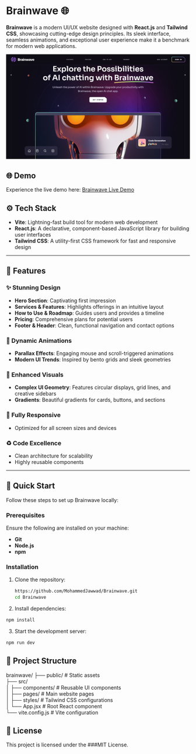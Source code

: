 # Brainwave 🌐  

**Brainwave** is a modern UI/UX website designed with **React.js** and **Tailwind CSS**, showcasing cutting-edge design principles. Its sleek interface, seamless animations, and exceptional user experience make it a benchmark for modern web applications.  

![Brainwave](public/Page.png) 

## 🌐 Demo  

Experience the live demo here: [Brainwave Live Demo](https://js-brainwave.com/) 

## ⚙️ Tech Stack  
- **Vite**: Lightning-fast build tool for modern web development  
- **React.js**: A declarative, component-based JavaScript library for building user interfaces  
- **Tailwind CSS**: A utility-first CSS framework for fast and responsive design  

---

## 🔋 Features  

### ✨ Stunning Design  
- **Hero Section**: Captivating first impression  
- **Services & Features**: Highlights offerings in an intuitive layout  
- **How to Use & Roadmap**: Guides users and provides a timeline  
- **Pricing**: Comprehensive plans for potential users  
- **Footer & Header**: Clean, functional navigation and contact options  

### 🚀 Dynamic Animations  
- **Parallax Effects**: Engaging mouse and scroll-triggered animations  
- **Modern UI Trends**: Inspired by bento grids and sleek geometries  

### 🎨 Enhanced Visuals  
- **Complex UI Geometry**: Features circular displays, grid lines, and creative sidebars  
- **Gradients**: Beautiful gradients for cards, buttons, and sections  

### 🌟 Fully Responsive  
- Optimized for all screen sizes and devices  

### ♻️ Code Excellence  
- Clean architecture for scalability  
- Highly reusable components  

---

## 🤸 Quick Start  

Follow these steps to set up Brainwave locally:  

### Prerequisites  
Ensure the following are installed on your machine:  
- **Git**  
- **Node.js**  
- **npm**  

### Installation  
1. Clone the repository:  
   ```bash  
   https://github.com/MohammedJawwad/Brainwave.git  
   cd Brainwave
   ```  
2. Install dependencies:
```bash
npm install
```
3. Start the development server:
```bash
npm run dev
```

## 📂 Project Structure
brainwave/
├── public/          # Static assets  
├── src/  
│   ├── components/  # Reusable UI components  
│   ├── pages/       # Main website pages  
│   ├── styles/      # Tailwind CSS configurations  
│   └── App.jsx      # Root React component  
└── vite.config.js   # Vite configuration  

## 📄 License
This project is licensed under the ###MIT License.
